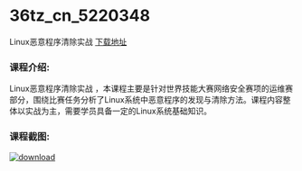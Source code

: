# 36tz_cn_5220348
Linux恶意程序清除实战
[下载地址](http://www.36tz.cn/article/5220348 "下载地址")
### 课程介绍:
Linux恶意程序清除实战 ，本课程主要是针对世界技能大赛网络安全赛项的运维赛部分，围绕比赛任务分析了Linux系统中恶意程序的发现与清除方法。课程内容整体以实战为主，需要学员具备一定的Linux系统基础知识。

### 课程截图:
[![download](http://36tz.cn/muke_img/2021_07_2-18.png "下载地址")](http://www.36tz.cn "下载地址")
